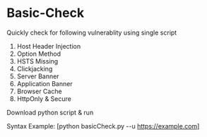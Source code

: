 # Basic-Check

Quickly check for following vulnerablity using single script

1. Host Header Injection
2. Option Method
3. HSTS Missing
4. Clickjacking
5. Server Banner
6. Application Banner
7. Browser Cache
8. HttpOnly & Secure


Download python script & run

Syntax Example: [python basicCheck.py --u https://example.com]
